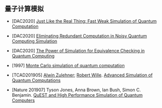 ## 量子计算模拟

- [DAC2020] [Just Like the Real Thing: Fast Weak Simulation of Quantum Computation](https://ieeexplore.ieee.org/document/9218555)
- [DAC2020] [Eliminating Redundant Computation in Noisy
  Quantum Computing Simulation](https://ieeexplore.ieee.org/document/9218666)
- [DAC2020] [The Power of Simulation for
  Equivalence Checking in Quantum Computing](https://ieeexplore.ieee.org/document/9218563)



- [1997] [Monte Carlo simulation of quantum computation](https://arxiv.org/pdf/quant-ph/9703050.pdf)
- [TCAD201905] [Alwin Zulehner](https://ieeexplore.ieee.org/author/37085995770); [Robert Wille](https://ieeexplore.ieee.org/author/37308070900). [Advanced Simulation of Quantum Computations](https://ieeexplore.ieee.org/stamp/stamp.jsp?tp=&arnumber=8355954)
- [Nature 201907] Tyson Jones, Anna Brown, Ian Bush, Simon C. Benjamin. [QuEST and High Performance Simulation of Quantum Computers](https://www.nature.com/articles/s41598-019-47174-9#Sec10)